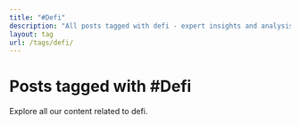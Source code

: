 ```yaml
---
title: "#Defi"
description: "All posts tagged with defi - expert insights and analysis"
layout: tag
url: /tags/defi/
---
```


# Posts tagged with #Defi

Explore all our content related to defi.
